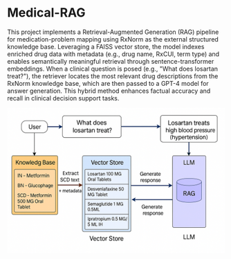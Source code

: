 # Medical-RAG
This project implements a Retrieval-Augmented Generation (RAG) pipeline for medication-problem mapping using RxNorm as the external structured knowledge base. Leveraging a FAISS vector store, the model indexes enriched drug data with metadata (e.g., drug name, RxCUI, term type) and enables semantically meaningful retrieval through sentence-transformer embeddings. When a clinical question is posed (e.g., "What does losartan treat?"), the retriever locates the most relevant drug descriptions from the RxNorm knowledge base, which are then passed to a GPT-4 model for answer generation. This hybrid method enhances factual accuracy and recall in clinical decision support tasks.

![pipeline](Pipeline.png)
